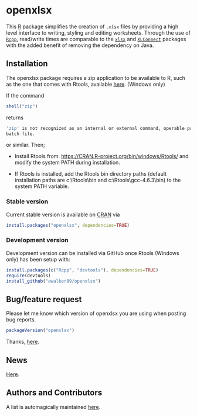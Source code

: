 openxlsx
========
This [R](https://www.R-project.org/) package simplifies the
creation of `.xlsx` files by providing 
a high level interface to writing, styling and editing
worksheets. Through the use of
[`Rcpp`](https://CRAN.R-project.org/package=Rcpp), 
read/write times are comparable to the
[`xlsx`](https://CRAN.R-project.org/package=xlsx)
and
[`XLConnect`](https://CRAN.R-project.org/package=XLConnect)
packages with the added benefit of removing the dependency on
Java. 

## Installation

The openxlsx package requires a zip application to be available to R,
 such as the one that comes with Rtools, available [here](https://CRAN.R-project.org/bin/windows/Rtools/). (Windows only)
 
 If the command
 ```R
 shell("zip")
 ```
 returns 
 ```R
'zip' is not recognized as an internal or external command, operable program or
 batch file.
 ```
 
 or similar.  Then;
  
 * Install Rtools from: https://CRAN.R-project.org/bin/windows/Rtools/ and modify
 the system PATH during installation.
 
 * If Rtools is installed, add the Rtools bin directory paths (default installation paths are 
 c:\Rtools\bin and c:\Rtools\gcc-4.6.3\bin) to the system PATH variable.  
 
### Stable version
Current stable version is available on
[CRAN](https://CRAN-R-project.org/) via
```R
install.packages("openxlsx", dependencies=TRUE)
```

### Development version
Development version can be installed via GitHub once Rtools (Windows only) has been setup with:

```R
install.packages(c("Rcpp", "devtools"), dependencies=TRUE)
require(devtools)
install_github("awalker89/openxlsx")
```

## Bug/feature request
Please let me know which version of openxlsx you are using when posting bug reports.
```R
packageVersion("openxlsx")
```
Thanks, [here](https://github.com/awalker89/openxlsx/issues). 

## News
[Here](https://raw.githubusercontent.com/awalker89/openxlsx/master/NEWS). 

## Authors and Contributors
A list is automagically maintained
[here](https://github.com/awalker89/openxlsx/graphs/contributors). 